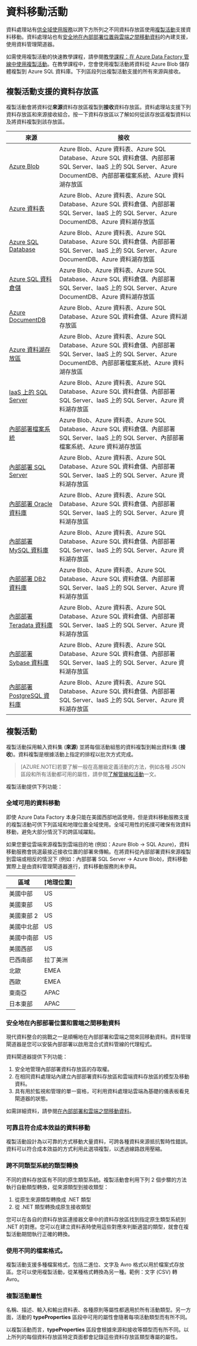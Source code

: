 <properties 
	pageTitle="資料移動活動" 
	description="了解您可以在 Data Factory 管線中用來移動資料的 Data Factory 實體。" 
	services="data-factory" 
	documentationCenter="" 
	authors="spelluru" 
	manager="jhubbard" 
	editor="monicar"/>

<tags 
	ms.service="data-factory" 
	ms.workload="data-services" 
	ms.tgt_pltfrm="na" 
	ms.devlang="na" 
	ms.topic="article" 
	ms.date="11/09/2015" 
	ms.author="spelluru"/>

# 資料移動活動
資料處理站有[供全域使用服務](#global)以跨下方所列之不同資料存放區使用[複製活動](#copyactivity)支援資料移動。資料處理站也有[安全地在內部部署位置與雲端之間移動資料](#moveonpremtocloud)的內建支援，使用資料管理閘道器。

如需使用複製活動的快速教學課程，請參閱[教學課程：在 Azure Data Factory 管線中使用複製活動](data-factory-get-started.md)。在教學課程中，您會使用複製活動將資料從 Azure Blob 儲存體複製到 Azure SQL 資料庫。下列區段列出複製活動支援的所有來源與接收。


## 複製活動支援的資料存放區
複製活動會將資料從**來源**資料存放區複製到**接收**資料存放區。資料處理站支援下列資料存放區和來源接收組合。按一下資料存放區以了解如何從該存放區複製資料以及將資料複製到該存放區。

| **來源** | **接收** |
| ------ | ---- |
| [Azure Blob](data-factory-azure-blob-connector.md) | Azure Blob、Azure 資料表、Azure SQL Database、Azure SQL 資料倉儲、內部部署 SQL Server、IaaS 上的 SQL Server、Azure DocumentDB、內部部署檔案系統、Azure 資料湖存放區 |
| [Azure 資料表](data-factory-azure-table-connector.md) | Azure Blob、Azure 資料表、Azure SQL Database、Azure SQL 資料倉儲、內部部署 SQL Server、IaaS 上的 SQL Server、Azure DocumentDB、Azure 資料湖存放區 |
| [Azure SQL Database](data-factory-azure-sql-connector.md) | Azure Blob、Azure 資料表、Azure SQL Database、Azure SQL 資料倉儲、內部部署 SQL Server、IaaS 上的 SQL Server、Azure DocumentDB、Azure 資料湖存放區 |
| [Azure SQL 資料倉儲](data-factory-azure-sql-data-warehouse-connector.md) | Azure Blob、Azure 資料表、Azure SQL Database、Azure SQL 資料倉儲、內部部署 SQL Server、IaaS 上的 SQL Server、Azure DocumentDB、Azure 資料湖存放區 |
| [Azure DocumentDB](data-factory-azure-documentdb-connector.md) | Azure Blob、Azure 資料表、Azure SQL Database、Azure SQL 資料倉儲、Azure 資料湖存放區 |
| [Azure 資料湖存放區](data-factory-azure-datalake-connector.md) | Azure Blob、Azure 資料表、Azure SQL Database、Azure SQL 資料倉儲、內部部署 SQL Server、IaaS 上的 SQL Server、Azure DocumentDB、內部部署檔案系統、Azure 資料湖存放區 | 
| [IaaS 上的 SQL Server](data-factory-sqlserver-connector.md) | Azure Blob、Azure 資料表、Azure SQL Database、Azure SQL 資料倉儲、內部部署 SQL Server、IaaS 上的 SQL Server、Azure 資料湖存放區 |
| [內部部署檔案系統](data-factory-onprem-file-system-connector.md) | Azure Blob、Azure 資料表、Azure SQL Database、Azure SQL 資料倉儲、內部部署 SQL Server、IaaS 上的 SQL Server、內部部署檔案系統、Azure 資料湖存放區 |
| [內部部署 SQL Server](data-factory-sqlserver-connector.md) | Azure Blob、Azure 資料表、Azure SQL Database、Azure SQL 資料倉儲、內部部署 SQL Server、IaaS 上的 SQL Server、Azure 資料湖存放區 |
| [內部部署 Oracle 資料庫](data-factory-onprem-oracle-connector.md) | Azure Blob、Azure 資料表、Azure SQL Database、Azure SQL 資料倉儲、內部部署 SQL Server、IaaS 上的 SQL Server、Azure 資料湖存放區 |
| [內部部署 MySQL 資料庫](data-factory-onprem-mysql-connector.md) | Azure Blob、Azure 資料表、Azure SQL Database、Azure SQL 資料倉儲、內部部署 SQL Server、IaaS 上的 SQL Server、Azure 資料湖存放區 |
| [內部部署 DB2 資料庫](data-factory-onprem-db2-connector.md) | Azure Blob、Azure 資料表、Azure SQL Database、Azure SQL 資料倉儲、內部部署 SQL Server、IaaS 上的 SQL Server、Azure 資料湖存放區 |
| [內部部署 Teradata 資料庫](data-factory-onprem-teradata-connector.md) | Azure Blob、Azure 資料表、Azure SQL Database、Azure SQL 資料倉儲、內部部署 SQL Server、IaaS 上的 SQL Server、Azure 資料湖存放區 |
| [內部部署 Sybase 資料庫](data-factory-onprem-sybase-connector.md) | Azure Blob、Azure 資料表、Azure SQL Database、Azure SQL 資料倉儲、內部部署 SQL Server、IaaS 上的 SQL Server、Azure 資料湖存放區 |
| [內部部署 PostgreSQL 資料庫](data-factory-onprem-postgresql-connector.md) | Azure Blob、Azure 資料表、Azure SQL Database、Azure SQL 資料倉儲、內部部署 SQL Server、IaaS 上的 SQL Server、Azure 資料湖存放區 |

## <a name="copyactivity"></a>複製活動
複製活動採用輸入資料集 (**來源**) 並將每個活動組態的資料複製到輸出資料集 (**接收**)。資料複製是根據活動上指定的排程以批次方式完成。

> [AZURE.NOTE]若要了解一般在高層級定義活動的方法，例如各種 JSON 區段和所有活動都可用的屬性，請參閱[了解管線和活動](data-factory-create-pipelines.md)一文。

複製活動提供下列功能：

### <a name="global"></a>全域可用的資料移動
即使 Azure Data Factory 本身只能在美國西部地區使用，但是資料移動服務支援的複製活動可供下列區域和地理位置全域使用。全域可用性的拓撲可確保有效資料移動，避免大部分情況下的跨區域躍點。


如果您要從雲端來源複製到雲端目的地 (例如：Azure Blob -> SQL Azure)，資料移動服務會挑選最接近接收位置的部署來傳輸。在將資料從內部部署資料來源複製到雲端或相反的情況下 (例如：內部部署 SQL Server -> Azure Blob)，資料移動實際上是由資料管理閘道器進行，資料移動服務則未參與。

| 區域 | [地理位置] |
| ------ | --------- | 
| 美國中部 | US |
| 美國東部 | US |
| 美國東部 2 | US |
| 美國中北部 | US |
| 美國中南部 | US |
| 美國西部 | US |
| 巴西南部 | 拉丁美洲 |
| 北歐 | EMEA |
| 西歐 | EMEA |
| 東南亞 | APAC |
| 日本東部 | APAC |



### <a name="moveonpremtocloud"></a>安全地在內部部署位置和雲端之間移動資料
現代資料整合的挑戰之一是順暢地在內部部署和雲端之間來回移動資料。資料管理閘道器是您可以安裝內部部署以啟用混合式資料管線的代理程式。

資料閘道器提供下列功能：

1.	安全地管理內部部署資料存放區的存取權。
2.	在相同資料處理站內建立內部部署資料存放區和雲端資料存放區的模型及移動資料。
3.	具有用於監視和管理的單一窗格，可利用資料處理站雲端為基礎的儀表板看見閘道器的狀態。


如需詳細資料，請參閱[在內部部署和雲端之間移動資料](data-factory-move-data-between-onprem-and-cloud.md)。

### 可靠且符合成本效益的資料移動
複製活動設計為以可靠的方式移動大量資料，可跨各種資料來源抵抗暫時性錯誤。資料可以符合成本效益的方式利用此選項複製，以透過線路啟用壓縮。

### 跨不同類型系統的類型轉換
不同的資料存放區有不同的原生類型系統。複製活動會利用下列 2 個步驟的方法執行自動類型轉換，從來源類型到接收類型：

1. 從原生來源類型轉換成 .NET 類型
2. 從 .NET 類型轉換成原生接收類型

您可以在各自的資料存放區連接器文章中的資料存放區找到指定原生類型系統到 .NET 的對應。您可以在建立資料表時使用這些對應來判斷適當的類型，就會在複製活動期間執行正確的轉換。

### 使用不同的檔案格式。
複製活動支援多種檔案格式，包括二進位、文字及 Avro 格式以用於檔案式存放區。您可以使用複製活動，從某種格式轉換為另一種。範例：文字 (CSV) 轉 Avro。

### 複製活動屬性
名稱、描述、輸入和輸出資料表、各種原則等屬性都適用於所有活動類型。另一方面，活動的 **typeProperties** 區段中可用的屬性會隨著每項活動類型而有所不同。

以複製活動而言，**typeProperties** 區段會根據來源和接收等類型而有所不同。以上所列的每個資料存放區特定頁面都會記錄這些資料存放區類型專屬的屬性。

<!---HONumber=Nov15_HO3-->